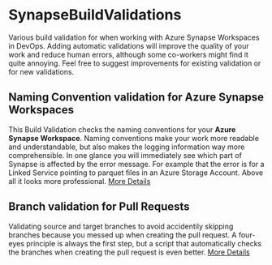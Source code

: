 # SynapseBuildValidations
Various build validation for when working with Azure Synapse Workspaces in DevOps. Adding automatic validations will improve the quality of your work and reduce human errors, although some co-workers might find it quite annoying. Feel free to suggest improvements for existing validation or for new validations.

## Naming Convention validation for Azure Synapse Workspaces
This Build Validation checks the naming conventions for your **Azure Synapse Workspace**. Naming conventions make your work more readable and understandable, but also makes the logging information way more comprehensible. In one glance you will immediately see which part of Synapse is affected by the error message. For example that the error is for a Linked Service pointing to parquet files in an Azure Storage Account. Above all it looks more professional. [More Details](/Naming%20Convention%20validation%20for%20Synapse)

## Branch validation for Pull Requests
Validating source and target branches to avoid accidentily skipping branches because you messed up when creating the pull request. A four-eyes principle is always the first step, but a script that automatically checks the branches when creating the pull request is even better. [More Details](/Branch%20validation%20for%20Pull%20Requests)
